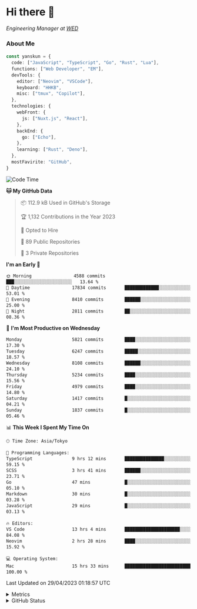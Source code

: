 # Hi there&nbsp;:wave:

<!-- ![Alt text](https://spotify-recently-played-readme.vercel.app/api?user=31kynbuubkiu3r4qh4hjuaglhfay) -->

_Engineering Manager at [WED](https://github.com/wedinc)_

### About Me

```ts
const yanskun = {
  code: ["JavaScript", "TypeScript", "Go", "Rust", "Lua"],
  functions: ["Web Developer", "EM"],
  devTools: {
    editor: ["Neovim", "VSCode"],
    keyboard: "HHKB",
    misc: ["tmux", "Copilot"],
  },
  technologies: {
    webFront: {
      js: ["Nuxt.js", "React"],
    },
    backEnd: {
      go: ["Echo"],
    },
    learning: ["Rust", "Deno"],
  },
  mostFavirite: "GitHub",
}
```

<!--START_SECTION:waka-->
![Code Time](http://img.shields.io/badge/Code%20Time-285%20hrs%2014%20mins-blue)

**🐱 My GitHub Data** 

> 📦 112.9 kB Used in GitHub's Storage 
 > 
> 🏆 1,132 Contributions in the Year 2023
 > 
> 💼 Opted to Hire
 > 
> 📜 89 Public Repositories 
 > 
> 🔑 3 Private Repositories 
 > 
**I'm an Early 🐤** 

```text
🌞 Morning                4588 commits        ███░░░░░░░░░░░░░░░░░░░░░░   13.64 % 
🌆 Daytime                17834 commits       █████████████░░░░░░░░░░░░   53.01 % 
🌃 Evening                8410 commits        ██████░░░░░░░░░░░░░░░░░░░   25.00 % 
🌙 Night                  2811 commits        ██░░░░░░░░░░░░░░░░░░░░░░░   08.36 % 
```
📅 **I'm Most Productive on Wednesday** 

```text
Monday                   5821 commits        ████░░░░░░░░░░░░░░░░░░░░░   17.30 % 
Tuesday                  6247 commits        █████░░░░░░░░░░░░░░░░░░░░   18.57 % 
Wednesday                8108 commits        ██████░░░░░░░░░░░░░░░░░░░   24.10 % 
Thursday                 5234 commits        ████░░░░░░░░░░░░░░░░░░░░░   15.56 % 
Friday                   4979 commits        ████░░░░░░░░░░░░░░░░░░░░░   14.80 % 
Saturday                 1417 commits        █░░░░░░░░░░░░░░░░░░░░░░░░   04.21 % 
Sunday                   1837 commits        █░░░░░░░░░░░░░░░░░░░░░░░░   05.46 % 
```


📊 **This Week I Spent My Time On** 

```text
🕑︎ Time Zone: Asia/Tokyo

💬 Programming Languages: 
TypeScript               9 hrs 12 mins       ███████████████░░░░░░░░░░   59.15 % 
SCSS                     3 hrs 41 mins       ██████░░░░░░░░░░░░░░░░░░░   23.71 % 
Go                       47 mins             █░░░░░░░░░░░░░░░░░░░░░░░░   05.10 % 
Markdown                 30 mins             █░░░░░░░░░░░░░░░░░░░░░░░░   03.28 % 
JavaScript               29 mins             █░░░░░░░░░░░░░░░░░░░░░░░░   03.13 % 

🔥 Editors: 
VS Code                  13 hrs 4 mins       █████████████████████░░░░   84.08 % 
Neovim                   2 hrs 28 mins       ████░░░░░░░░░░░░░░░░░░░░░   15.92 % 

💻 Operating System: 
Mac                      15 hrs 33 mins      █████████████████████████   100.00 % 
```


 Last Updated on 29/04/2023 01:18:57 UTC
<!--END_SECTION:waka-->

<details>
  <summary>Metrics</summary>
  <img src="https://github.com/yanskun/yanskun/blob/main/github-metrics.svg" alt="Metrics">
</details>

<details>
  <summary>GitHub Status</summary>
  <picture>
    <source media="(prefers-color-scheme: dark)" srcset="https://raw.githubusercontent.com/yanskun/yanskun/master/profile-summary-card-output/nord_dark/0-profile-details.svg">
   <img src="https://raw.githubusercontent.com/yanskun/yanskun/master/profile-summary-card-output/default/0-profile-details.svg">
  </picture>
  <br>
  <picture>
    <source media="(prefers-color-scheme: dark)" srcset="https://raw.githubusercontent.com/yanskun/yanskun/master/profile-summary-card-output/nord_dark/1-repos-per-language.svg">
   <img src="https://raw.githubusercontent.com/yanskun/yanskun/master/profile-summary-card-output/default/1-repos-per-language.svg">
  </picture>
  <picture>
    <source media="(prefers-color-scheme: dark)" srcset="https://raw.githubusercontent.com/yanskun/yanskun/master/profile-summary-card-output/nord_dark/2-most-commit-language.svg">
   <img src="https://raw.githubusercontent.com/yanskun/yanskun/master/profile-summary-card-output/default/2-most-commit-language.svg">
  </picture>
  <br>
  <picture>
    <source media="(prefers-color-scheme: dark)" srcset="https://raw.githubusercontent.com/yanskun/yanskun/master/profile-summary-card-output/nord_dark/3-stats.svg">
   <img src="https://raw.githubusercontent.com/yanskun/yanskun/master/profile-summary-card-output/default/3-stats.svg">
  </picture>
  <picture>
    <source media="(prefers-color-scheme: dark)" srcset="https://raw.githubusercontent.com/yanskun/yanskun/master/profile-summary-card-output/nord_dark/4-productive-time.svg">
   <img src="https://raw.githubusercontent.com/yanskun/yanskun/master/profile-summary-card-output/default/4-productive-time.svg">
  </picture>
</details>
